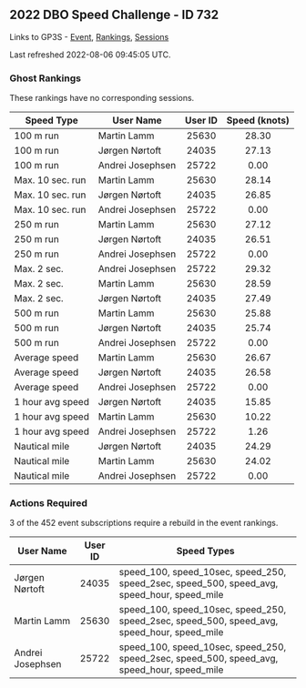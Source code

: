 ## 2022 DBO Speed Challenge - ID 732

Links to GP3S - [Event](https://www.gps-speedsurfing.com/default.aspx?mnu=event&val=732), [Rankings](https://www.gps-speedsurfing.com/default.aspx?mnu=eventranking&val=732), [Sessions](https://www.gps-speedsurfing.com/default.aspx?mnu=eventsessions&val=732)

Last refreshed 2022-08-06 09:45:05 UTC.

### Ghost Rankings

These rankings have no corresponding sessions.

| Speed Type | User Name | User ID | Speed (knots) |
| ---------- | --------- | :-----: | :-----------: |
| 100 m run | Martin Lamm | 25630 | 28.30 |
| 100 m run | Jørgen Nørtoft | 24035 | 27.13 |
| 100 m run | Andrei Josephsen | 25722 | 0.00 |
| Max. 10 sec. run | Martin Lamm | 25630 | 28.14 |
| Max. 10 sec. run | Jørgen Nørtoft | 24035 | 26.85 |
| Max. 10 sec. run | Andrei Josephsen | 25722 | 0.00 |
| 250 m run | Martin Lamm | 25630 | 27.12 |
| 250 m run | Jørgen Nørtoft | 24035 | 26.51 |
| 250 m run | Andrei Josephsen | 25722 | 0.00 |
| Max. 2 sec. | Andrei Josephsen | 25722 | 29.32 |
| Max. 2 sec. | Martin Lamm | 25630 | 28.59 |
| Max. 2 sec. | Jørgen Nørtoft | 24035 | 27.49 |
| 500 m run | Martin Lamm | 25630 | 25.88 |
| 500 m run | Jørgen Nørtoft | 24035 | 25.74 |
| 500 m run | Andrei Josephsen | 25722 | 0.00 |
| Average speed | Martin Lamm | 25630 | 26.67 |
| Average speed | Jørgen Nørtoft | 24035 | 26.58 |
| Average speed | Andrei Josephsen | 25722 | 0.00 |
| 1 hour avg speed | Jørgen Nørtoft | 24035 | 15.85 |
| 1 hour avg speed | Martin Lamm | 25630 | 10.22 |
| 1 hour avg speed | Andrei Josephsen | 25722 | 1.26 |
| Nautical mile | Jørgen Nørtoft | 24035 | 24.29 |
| Nautical mile | Martin Lamm | 25630 | 24.02 |
| Nautical mile | Andrei Josephsen | 25722 | 0.00 |

### Actions Required

3 of the 452 event subscriptions require a rebuild in the event rankings.

| User Name | User ID | Speed Types |
| --------- | :-----: | ----------- |
| Jørgen Nørtoft | 24035 | speed_100, speed_10sec, speed_250, speed_2sec, speed_500, speed_avg, speed_hour, speed_mile |
| Martin Lamm | 25630 | speed_100, speed_10sec, speed_250, speed_2sec, speed_500, speed_avg, speed_hour, speed_mile |
| Andrei Josephsen | 25722 | speed_100, speed_10sec, speed_250, speed_2sec, speed_500, speed_avg, speed_hour, speed_mile |
